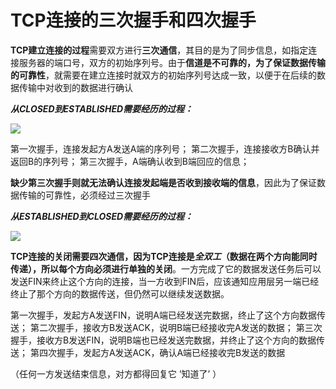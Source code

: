 # TCP连接的三次握手和四次握手

**TCP建立连接的过程**需要双方进行**三次通信**，其目的是为了同步信息，如指定连接服务器的端口号，双方的初始序列号。由于**信道是不可靠的，为了保证数据传输的可靠性**，就需要在建立连接时就双方的初始序列号达成一致，以便于在后续的数据传输中对收到的数据进行确认

***从CLOSED到ESTABLISHED需要经历的过程：***

![](http://oklbfi1yj.bkt.clouddn.com/TCP%E8%BF%9E%E6%8E%A5%E7%9A%84%E4%B8%89%E6%AC%A1%E6%8F%A1%E6%89%8B%E5%92%8C%E5%9B%9B%E6%AC%A1%E6%8F%A1%E6%89%8B/1.PNG)

第一次握手，连接发起方A发送A端的序列号；
第二次握手，连接接收方B确认并返回B的序列号；
第三次握手，A端确认收到B端回应的信息；

**缺少第三次握手则就无法确认连接发起端是否收到接收端的信息**，因此为了保证数据传输的可靠性，必须经过三次握手



***从ESTABLISHED到CLOSED需要经历的过程：***

![](http://oklbfi1yj.bkt.clouddn.com/TCP%E8%BF%9E%E6%8E%A5%E7%9A%84%E4%B8%89%E6%AC%A1%E6%8F%A1%E6%89%8B%E5%92%8C%E5%9B%9B%E6%AC%A1%E6%8F%A1%E6%89%8B/2.PNG)

**TCP连接的关闭需要四次通信，因为TCP连接是*全双工*（数据在两个方向能同时传递），所以每个方向必须进行单独的关闭**。一方完成了它的数据发送任务后可以发送FIN来终止这个方向的连接，当一方收到FIN后，应该通知应用层另一端已经终止了那个方向的数据传送，但仍然可以继续发送数据。

第一次握手，发起方A发送FIN，说明A端已经发送完数据，终止了这个方向数据传送；
第二次握手，接收方B发送ACK，说明B端已经接收完A发送的数据；
第三次握手，接收方B发送FIN，说明B端也已经发送完数据，并终止了这个方向的数据传送；
第四次握手，发起方A发送ACK，确认A端已经接收完B发送的数据

（任何一方发送结束信息，对方都得回复它 ’知道了’ ）

